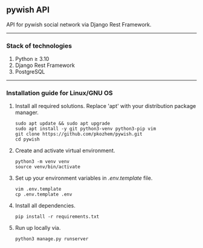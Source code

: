 <h2> pywish API </h2>

API for pywish social network via Django Rest Framework.<br>

---

<h3> Stack of technologies </h3>

1) Python ≥ 3.10
2) Django Rest Framework
3) PostgreSQL

---

<h3> Installation guide for Linux/GNU OS </h3>

1) Install all required solutions. Replace 'apt' with
   your distribution package manager.
   ```commandline
   sudo apt update && sudo apt upgrade
   sudo apt install -y git python3-venv python3-pip vim
   git clone https://github.com/pkozhem/pywish.git
   cd pywish
   ```
2) Create and activate virtual environment.
   ```commandline
   python3 -m venv venv
   source venv/bin/activate
   ```
3) Set up your environment variables in
   _.env.template_ file.
   ```commandline
   vim .env.template
   cp .env.template .env
   ```
4) Install all dependencies.
   ```commandline
   pip install -r requirements.txt
   ```
5) Run up locally via.
   ```commandline
   python3 manage.py runserver
   ```